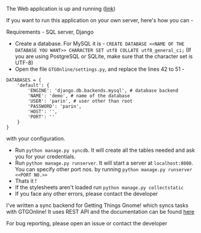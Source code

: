 The Web application is up and running ([link](https://gtgonline-parinporecha.rhcloud.com/))

If you want to run this application on your own server, here's how you can -

Requirements - SQL server, Django

- Create a database. For MySQL it is - ```CREATE DATABASE <<NAME OF THE DATABASE YOU WANT>> CHARACTER SET utf8 COLLATE utf8_general_ci;``` (If you are using PostgreSQL or SQLite, make sure that the character set is UTF-8)
- Open the file ```GTGOnline/settings.py```, and replace the lines 42 to 51 -
```
DATABASES = {
	'default': {
		'ENGINE': 'django.db.backends.mysql', # database backend
		'NAME': 'demo', # name of the database
		'USER': 'parin', # user other than root
		'PASSWORD': 'parin',
		'HOST': '',
		'PORT': ''
	}
}
```
with your configuration.
- Run ```python manage.py syncdb```. It will create all the tables needed and ask you for your credentials.
- Run ```python manage.py runserver```. It will start a server at ```localhost:8000```. You can specify other port nos. by running ```python manage.py runserver <<PORT NO.>>```
- Thats it !
- If the stylesheets aren't loaded run ```python manage.py collectstatic```
- If you face any other errors, please contact the developer

I've written a sync backend for Getting Things Gnome! which syncs tasks with GTGOnline!
It uses REST API and the documentation can be found [here](http://gtgonline-parinporecha.rhcloud.com/api/api_docs/)

For bug reporting, please open an issue or contact the developer
